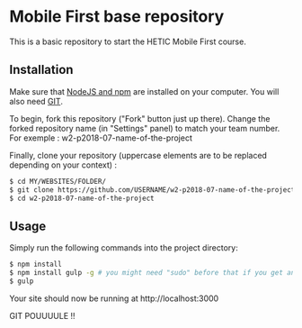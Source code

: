# Mobile First base repository
This is a basic repository to start the HETIC Mobile First course.

## Installation
Make sure that [NodeJS and npm](https://docs.npmjs.com/getting-started/installing-node) are installed on your computer. You will also need [GIT](https://git-scm.com/downloads).

To begin, fork this repository ("Fork" button just up there).
Change the forked repository name (in "Settings" panel) to match your team number. For exemple : w2-p2018-07-name-of-the-project

Finally, clone your repository (uppercase elements are to be replaced depending on your context) :
```sh
$ cd MY/WEBSITES/FOLDER/
$ git clone https://github.com/USERNAME/w2-p2018-07-name-of-the-project.git
$ cd w2-p2018-07-name-of-the-project
```

## Usage
Simply run the following commands into the project directory:
```sh
$ npm install
$ npm install gulp -g # you might need "sudo" before that if you get an error
$ gulp
```
Your site should now be running at http://localhost:3000

GIT POUUUULE !!